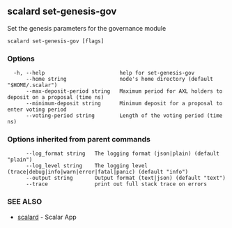 ## scalard set-genesis-gov

Set the genesis parameters for the governance module

```
scalard set-genesis-gov [flags]
```

### Options

```
  -h, --help                        help for set-genesis-gov
      --home string                 node's home directory (default "$HOME/.scalar")
      --max-deposit-period string   Maximum period for AXL holders to deposit on a proposal (time ns)
      --minimum-deposit string      Minimum deposit for a proposal to enter voting period
      --voting-period string        Length of the voting period (time ns)
```

### Options inherited from parent commands

```
      --log_format string   The logging format (json|plain) (default "plain")
      --log_level string    The logging level (trace|debug|info|warn|error|fatal|panic) (default "info")
      --output string       Output format (text|json) (default "text")
      --trace               print out full stack trace on errors
```

### SEE ALSO

- [scalard](scalard.md) - Scalar App
